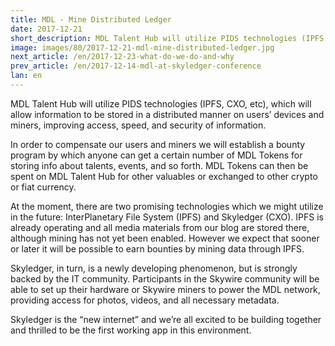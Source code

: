 ```yaml
---
title: MDL - Mine Distributed Ledger
date: 2017-12-21
short_description: MDL Talent Hub will utilize PIDS technologies (IPFS, CXO, etc), which will allow information to be stored in a distributed manner
image: images/80/2017-12-21-mdl-mine-distributed-ledger.jpg
next_article: /en/2017-12-23-what-do-we-do-and-why
prev_article: /en/2017-12-14-mdl-at-skyledger-conference
lan: en
---
```


MDL Talent Hub will utilize PIDS technologies (IPFS, CXO, etc), which will allow information to be stored in a distributed manner on users’ devices and miners, improving access, speed, and security of information.
 
In order to compensate our users and miners we will establish a bounty program by which anyone can get a certain number of MDL Tokens for storing info about talents, events, and so forth. MDL Tokens can then be spent on MDL Talent Hub for other valuables or exchanged to other crypto or fiat currency.
 
At the moment, there are two promising technologies which we might utilize in the future: InterPlanetary File System (IPFS) and Skyledger (CXO). IPFS is already operating and all media materials from our blog are stored there, although mining has not yet been enabled. However we expect that sooner or later it will be possible to earn bounties by mining data through IPFS.
 
Skyledger, in turn, is a newly developing phenomenon, but is strongly backed by the IT community. Participants in the Skywire community will be able to set up their hardware or Skywire miners to power the MDL network, providing access for photos, videos, and all necessary metadata.
 
Skyledger is the “new internet” and we’re all excited to be building together and thrilled to be the first working app in this environment.
